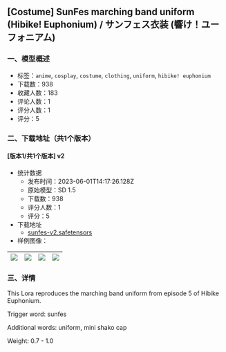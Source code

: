 ## [Costume] SunFes marching band uniform (Hibike! Euphonium) / サンフェス衣装 (響け！ユーフォニアム)
### 一、模型概述

- 标签：`anime`, `cosplay`, `costume`, `clothing`, `uniform`, `hibike! euphonium`
- 下载数：938
- 收藏人数：183
- 评论人数：1
- 评分人数：1
- 评分：5

### 二、下载地址（共1个版本）

#### [版本1/共1个版本] v2

- 统计数据
  - 发布时间：2023-06-01T14:17:26.128Z
  - 原始模型：SD 1.5
  - 下载数：938
  - 评分人数：1
  - 评分：5
- 下载地址
  - [sunfes-v2.safetensors](https://civitai.com/api/download/models/87012)
- 样例图像：

| <img src="https://image.civitai.com/xG1nkqKTMzGDvpLrqFT7WA/562f6d04-3700-4977-90bb-ad3eca9b41c9/width=450/993517.jpeg" /> | <img src="https://image.civitai.com/xG1nkqKTMzGDvpLrqFT7WA/1a271167-35ea-4409-a81f-470ce232986a/width=450/995053.jpeg" /> | <img src="https://image.civitai.com/xG1nkqKTMzGDvpLrqFT7WA/270e21a2-f5f4-421d-92c4-9ec5df5ecdae/width=450/993566.jpeg" /> | <img src="https://image.civitai.com/xG1nkqKTMzGDvpLrqFT7WA/c43cbd07-809c-49ca-963d-1f414dca446f/width=450/993544.jpeg" /> |
| ---- | ---- | ---- | ---- |


### 三、详情
<p>This Lora reproduces the marching band uniform from episode 5 of Hibike Euphonium.</p><p></p><p>Trigger word: sunfes</p><p>Additional words: uniform, mini shako cap</p><p>Weight: 0.7 - 1.0</p>